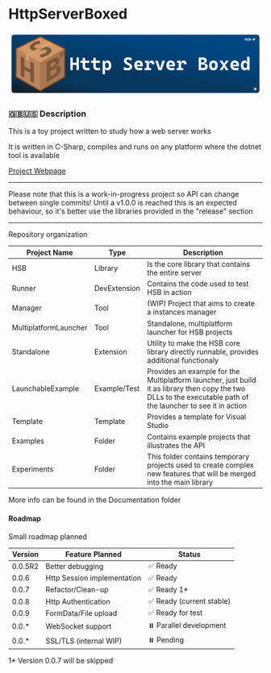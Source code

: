# HttpServerBoxed

![alt text](banner.png)
### 🇬🇧🇺🇸 Description

This is a toy project written to study how a web server works

It is written in C-Sharp, compiles and runs on any platform where the dotnet tool is available

[Project Webpage](https://lorenzoconcas.github.io/HSB)

-----

Please note that this is a work-in-progress project so API can change between single commits! Until a v1.0.0 is reached this is an expected behaviour, so it's better use the libraries provided in the "release" section

-----

Repository organization


| Project Name                     | Type         | Description                                                                                                                                                    |
|----------------------------------|--------------|----------------------------------------------------------------------------------------------------------------------------------------------------------------|
| HSB                              | Library      | Is the core library that contains the entire server                                                                                                            |
| Runner                           | DevExtension | Contains the code used to test HSB in action                                                                                                                   |
| Manager                          | Tool         | (WIP) Project that aims to create a instances manager                                                                                                          |
| MultiplatformLauncher            | Tool         | Standalone, multiplatform launcher for HSB projects                                                                                                            |
| Standalone                       | Extension    | Utility to make the HSB core library directly runnable, provides additional functionaly                                                                        |
| LaunchableExample                | Example/Test | Provides an example for the Multiplatform launcher, just build it as library then copy the two DLLs to the executable path of the launcher to see it in action |
| Template                         | Template     | Provides a template for Visual Studio                                                                                                                          |
| Examples                         | Folder| Contains example projects that illustrates the API                                                                                                                    |
| Experiments | Folder | This folder contains temporary projects used to create complex new features that will be merged into the main library |


More info can be found in the Documentation folder
[](./Documentation/)


#### Roadmap
Small roadmap planned


| Version | Feature Planned             | Status                     |
|---------|-----------------------------|----------------------------|
| 0.0.5R2 | Better debugging            | ✅ Ready                   |
| 0.0.6   | Http Session implementation | ✅ Ready                   |
| 0.0.7   | Refactor/Clean-up           | ✅ Ready 1*                |
| 0.0.8   | Http Authentication         | ✅ Ready (current stable)  |
| 0.0.9   | FormData/File upload        | ✅ Ready for test          |
| 0.0.*   | WebSocket support           | ⏸️ Parallel development    | 
| 0.0.*   | SSL/TLS  (internal WIP)     | ⏸️ Pending                 |

1* Version 0.0.7 will be skipped